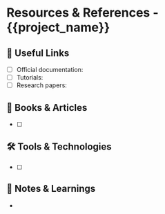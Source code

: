 # Resources & References - {{project_name}}

## 🔗 Useful Links
- [ ] Official documentation:
- [ ] Tutorials:
- [ ] Research papers:

## 📖 Books & Articles
- [ ] 

## 🛠️ Tools & Technologies
- [ ] 

## 📝 Notes & Learnings
- 
